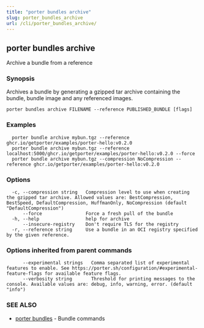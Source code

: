```yaml
---
title: "porter bundles archive"
slug: porter_bundles_archive
url: /cli/porter_bundles_archive/
---
```

## porter bundles archive

Archive a bundle from a reference

### Synopsis

Archives a bundle by generating a gzipped tar archive containing the bundle, bundle image and any referenced images.

```
porter bundles archive FILENAME --reference PUBLISHED_BUNDLE [flags]
```

### Examples

```
  porter bundle archive mybun.tgz --reference ghcr.io/getporter/examples/porter-hello:v0.2.0
  porter bundle archive mybun.tgz --reference localhost:5000/ghcr.io/getporter/examples/porter-hello:v0.2.0 --force
  porter bundle archive mybun.tgz --compression NoCompression --reference ghcr.io/getporter/examples/porter-hello:v0.2.0

```

### Options

```
  -c, --compression string   Compression level to use when creating the gzipped tar archive. Allowed values are: BestCompression, BestSpeed, DefaultCompression, HuffmanOnly, NoCompression (default "DefaultCompression")
      --force                Force a fresh pull of the bundle
  -h, --help                 help for archive
      --insecure-registry    Don't require TLS for the registry
  -r, --reference string     Use a bundle in an OCI registry specified by the given reference.
```

### Options inherited from parent commands

```
      --experimental strings   Comma separated list of experimental features to enable. See https://porter.sh/configuration/#experimental-feature-flags for available feature flags.
      --verbosity string       Threshold for printing messages to the console. Available values are: debug, info, warning, error. (default "info")
```

### SEE ALSO

* [porter bundles](/cli/porter_bundles/)	 - Bundle commands

